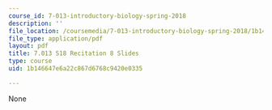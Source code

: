 ```yaml
---
course_id: 7-013-introductory-biology-spring-2018
description: ''
file_location: /coursemedia/7-013-introductory-biology-spring-2018/1b146647e6a22c867d6768c9420e0335_MIT7_013s18Rec8_slides.pdf
file_type: application/pdf
layout: pdf
title: 7.013 S18 Recitation 8 Slides
type: course
uid: 1b146647e6a22c867d6768c9420e0335

---
```

None